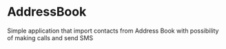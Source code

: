 AddressBook
===========

Simple application that import contacts from Address Book with possibility of making calls and send SMS 
